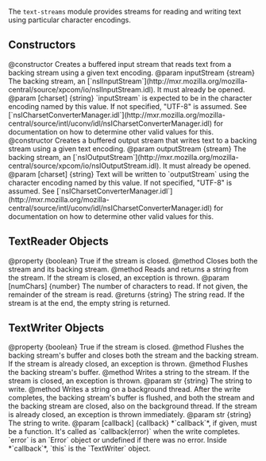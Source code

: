 <!-- contributed by Drew Willcoxon [adw@mozilla.com]  -->
<!-- edited by Noelle Murata [fiveinchpixie@gmail.com]  -->

The `text-streams` module provides streams for reading and writing text using
particular character encodings.

Constructors
------------

<api name="TextReader">
@constructor
  Creates a buffered input stream that reads text from a backing stream using a
  given text encoding.
@param inputStream {stream}
  The backing stream, an [`nsIInputStream`](http://mxr.mozilla.org/mozilla-central/source/xpcom/io/nsIInputStream.idl).
  It must already be opened.
@param [charset] {string}
  `inputStream` is expected to be in the character encoding named by this value.
  If not specified, "UTF-8" is assumed.  See [`nsICharsetConverterManager.idl`](http://mxr.mozilla.org/mozilla-central/source/intl/uconv/idl/nsICharsetConverterManager.idl)
  for documentation on how to determine other valid values for this.
</api>

<api name="TextWriter">
@constructor
  Creates a buffered output stream that writes text to a backing stream using a
  given text encoding.
@param outputStream {stream}
  The backing stream, an [`nsIOutputStream`](http://mxr.mozilla.org/mozilla-central/source/xpcom/io/nsIOutputStream.idl).
  It must already be opened.
@param [charset] {string}
  Text will be written to `outputStream` using the character encoding named by
  this value.  If not specified, "UTF-8" is assumed.  See [`nsICharsetConverterManager.idl`](http://mxr.mozilla.org/mozilla-central/source/intl/uconv/idl/nsICharsetConverterManager.idl)
  for documentation on how to determine other valid values for this.
</api>


TextReader Objects
------------------

<api name="closed">
@property {boolean}
  True if the stream is closed.
</api>

<api name="close">
@method
  Closes both the stream and its backing stream.
</api>

<api name="read">
@method
  Reads and returns a string from the stream.  If the stream is closed, an
  exception is thrown.
@param [numChars] {number}
  The number of characters to read.  If not given, the remainder of the stream
  is read.
@returns {string}
  The string read.  If the stream is at the end, the empty string is returned.
</api>


TextWriter Objects
------------------

<api name="closed">
@property {boolean}
  True if the stream is closed.
</api>

<api name="close">
@method
  Flushes the backing stream's buffer and closes both the stream and the backing
  stream.  If the stream is already closed, an exception is thrown.
</api>

<api name="flush">
@method
  Flushes the backing stream's buffer.
</api>

<api name="write">
@method
  Writes a string to the stream.  If the stream is closed, an exception is
  thrown.
@param str {string}
  The string to write.
</api>

<api name="writeAsync">
@method
  Writes a string on a background thread.  After the write completes, the
  backing stream's buffer is flushed, and both the stream and the backing stream
  are closed, also on the background thread.  If the stream is already closed,
  an exception is thrown immediately.
@param str {string}
  The string to write.
@param [callback] {callback}
  *`callback`*, if given, must be a function.  It's called as `callback(error)`
   when the write completes.  `error` is an `Error` object or undefined if there
   was no error.  Inside *`callback`*, `this` is the `TextWriter` object.
</api>

